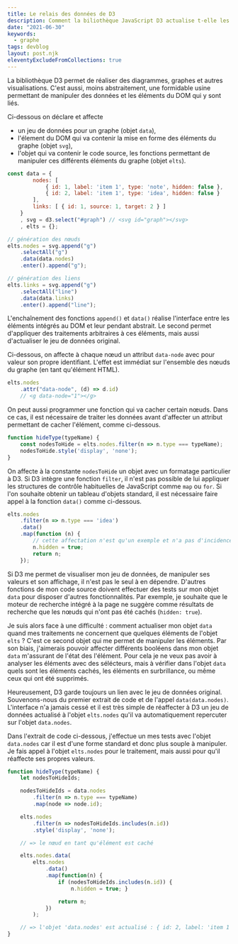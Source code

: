 ```yaml
---
title: Le relais des données de D3
description: Comment la biliothèque JavaScript D3 actualise t-elle les données intégrées ?
date: "2021-06-30"
keywords:
  - graphe
tags: devblog
layout: post.njk
eleventyExcludeFromCollections: true
---
```


La bibliothèque D3 permet de réaliser des diagrammes, graphes et autres visualisations. C'est aussi, moins abstraitement, une formidable usine permettant de manipuler des données et les éléments du DOM qui y sont liés.

Ci-dessous on déclare et affecte

- un jeu de données pour un graphe (objet `data`),
- l'élement du DOM qui va contenir la mise en forme des éléments du graphe (objet `svg`),
- l'objet qui va contenir le code source, les fonctions permettant de manipuler ces différents éléments du graphe (objet `elts`).

```javascript
const data = {
        nodes: [
            { id: 1, label: 'item 1', type: 'note', hidden: false },
            { id: 2, label: 'item 1', type: 'idea', hidden: false }
        ],
        links: [ { id: 1, source: 1, target: 2 } ]
    }
    , svg = d3.select("#graph") // <svg id="graph"></svg>
    , elts = {};

// génération des nœuds
elts.nodes = svg.append("g")
    .selectAll("g")
    .data(data.nodes)
    .enter().append("g");

// génération des liens
elts.links = svg.append("g")
    .selectAll("line")
    .data(data.links)
    .enter().append("line");
```

L'enchaînement des fonctions `append()` et `data()` réalise l'interface entre les éléments intégrés au DOM et leur pendant abstrait. Le second permet d'appliquer des traitements arbitraires à ces éléments, mais aussi d'actualiser le jeu de données original.

Ci-dessous, on affecte à chaque nœud un attribut `data-node` avec pour valeur son propre identifiant. L'effet est immédiat sur l'ensemble des nœuds du graphe (en tant qu'élément HTML).

```javascript
elts.nodes
    .attr("data-node", (d) => d.id)
    // <g data-node="1"></g>
```

On peut aussi programmer une fonction qui va cacher certain nœuds. Dans ce cas, il est nécessaire de traiter les données avant d'affecter un attribut permettant de cacher l'élément, comme ci-dessous.

```javascript
function hideType(typeName) {
    const nodesToHide = elts.nodes.filter(n => n.type === typeName);
    nodesToHide.style('display', 'none');
}
```

On affecte à la constante `nodesToHide` un objet avec un formatage particulier à D3. Si D3 intègre une fonction `filter`, il n'est pas possible de lui appliquer les structures de contrôle habituelles de JavaScript comme `map` ou `for`. Si l'on souhaite obtenir un tableau d'objets standard, il est nécessaire faire appel à la fonction `data()` comme ci-dessous.

```javascript
elts.nodes
    .filter(n => n.type === 'idea')
    .data()
    .map(function (n) {
        // cette affectation n'est qu'un exemple et n'a pas d'incidence sur le jeu de données
        n.hidden = true;
        return n;
    });
```

Si D3 me permet de visualiser mon jeu de données, de manipuler ses valeurs et son affichage, il n'est pas le seul à en dépendre. D'autres fonctions de mon code source doivent effectuer des tests sur mon objet `data` pour disposer d'autres fonctionnalités. Par exemple, je souhaite que le moteur de recherche intégré à la page ne suggère comme résultats de recherche que les nœuds qui n'ont pas été cachés (`hidden: true`).

Je suis alors face à une difficulté : comment actualiser mon objet `data` quand mes traitements ne concernent que quelques éléments de l'objet `elts` ? C'est ce second objet qui me permet de manipuler les éléments. Par son biais, j'aimerais pouvoir affecter différents booléens dans mon objet `data` m'assurant de l'état des l'élément. Pour cela je ne veux pas avoir à analyser les éléments avec des sélécteurs, mais à vérifier dans l'objet `data` quels sont les éléments cachés, les éléments en surbrillance, ou même ceux qui ont été supprimés.

Heureusement, D3 garde toujours un lien avec le jeu de données original. Souvenons-nous du premier extrait de code et de l'appel `data(data.nodes)`. L'interface n'a jamais cessé et il est très simple de réaffecter à D3 un jeu de données actualisé à l'objet `elts.nodes` qu'il va automatiquement repercuter sur l'objet `data.nodes`.

Dans l'extrait de code ci-dessous, j'effectue un mes tests avec l'objet `data.nodes` car il est d'une forme standard et donc plus souple à manipuler. Je fais appel à l'objet `elts.nodes` pour le traitement, mais aussi pour qu'il réaffecte ses propres valeurs.

```javascript
function hideType(typeName) {
    let nodesToHideIds;

    nodesToHideIds = data.nodes
        .filter(n => n.type === typeName)
        .map(node => node.id);

    elts.nodes
        .filter(n => nodesToHideIds.includes(n.id))
        .style('display', 'none');

    // => le nœud en tant qu'élément est caché

    elts.nodes.data(
        elts.nodes
            .data()
            .map(function(n) {
                if (nodesToHideIds.includes(n.id)) {
                    n.hidden = true; }

                return n;
            })
        );

    // => l'objet 'data.nodes' est actualisé : { id: 2, label: 'item 1', type: 'idea', hidden: true }
}
```